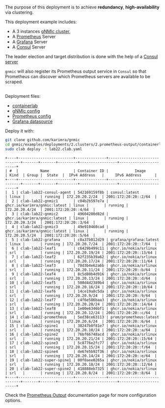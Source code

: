 The purpose of this deployment is to achieve __redundancy__, __high-availability__ via clustering.

This deployment example includes:

- A 3 instances [gNMIc cluster](../../../user_guide/HA.md),
- A [Prometheus](https://prometheus.io/) Server
- A [Grafana](https://grafana.com/docs/) Server
- A [Consul](https://www.consul.io/docs/intro) Server

The leader election and target distribution is done with the help of a [Consul server](https://www.consul.io/docs/introhttps://www.consul.io/docs/intro)

`gnmic` will also register its Prometheus output service in `Consul` so that Prometheus can discover which Prometheus servers are available to be scraped.

<div class="mxgraph" style="max-width:100%;border:1px solid transparent;margin:0 auto; display:block;" data-mxgraph="{&quot;page&quot;:1,&quot;zoom&quot;:1.4,&quot;highlight&quot;:&quot;#0000ff&quot;,&quot;nav&quot;:true,&quot;check-visible-state&quot;:true,&quot;resize&quot;:true,&quot;url&quot;:&quot;https://raw.githubusercontent.com/karimra/gnmic/diagrams/diagrams/clab_cluster_deployments&quot;}"></div>

<script type="text/javascript" src="https://cdn.jsdelivr.net/gh/hellt/drawio-js@main/embed2.js?&fetch=https%3A%2F%2Fraw.githubusercontent.com%2Fkarimra%2Fgnmic%2Fdiagrams%2Fclab_cluster_deployments" async></script>



Deployment files:

- [containerlab](https://github.com/karimra/gnmic/blob/main/examples/deployments/2.clusters/2.prometheus-output/containerlab/lab22.clab.yaml)
- [gNMIc config](https://github.com/karimra/gnmic/blob/main/examples/deployments/2.clusters/2.prometheus-output/containerlab/gnmic.yaml)
- [Prometheus config](https://github.com/karimra/gnmic/blob/main/examples/deployments/2.clusters/2.prometheus-output/containerlab/prometheus/prometheus.yaml)
- [Grafana datasource](https://github.com/karimra/gnmic/blob/main/examples/deployments/2.clusters/2.prometheus-output/containerlab/grafana/datasources/datasource.yaml)

Deploy it with:

```bash
git clone github.com/karimra/gnmic
cd gnmic/examples/deployments/2.clusters/2.prometheus-output/containerlab
sudo clab deploy -t lab22.clab.yaml
```

```text
+----+-------------------------+--------------+------------------------------+-------+-------+---------+-----------------+-----------------------+
| #  |          Name           | Container ID |            Image             | Kind  | Group |  State  |  IPv4 Address   |     IPv6 Address      |
+----+-------------------------+--------------+------------------------------+-------+-------+---------+-----------------+-----------------------+
|  1 | clab-lab22-consul-agent | 542169159f8b | consul:latest                | linux |       | running | 172.20.20.2/24  | 2001:172:20:20::2/64  |
|  2 | clab-lab22-gnmic1       | c04b2b597e7a | ghcr.io/karimra/gnmic:latest | linux |       | running | 172.20.20.4/24  | 2001:172:20:20::4/64  |
|  3 | clab-lab22-gnmic2       | 49604280d82d | ghcr.io/karimra/gnmic:latest | linux |       | running | 172.20.20.3/24  | 2001:172:20:20::3/64  |
|  4 | clab-lab22-gnmic3       | 49e910460cad | ghcr.io/karimra/gnmic:latest | linux |       | running | 172.20.20.5/24  | 2001:172:20:20::5/64  |
|  5 | clab-lab22-grafana      | c0a37b012d29 | grafana/grafana:latest       | linux |       | running | 172.20.20.7/24  | 2001:172:20:20::7/64  |
|  6 | clab-lab22-leaf1        | c6429b499c11 | ghcr.io/nokia/srlinux        | srl   |       | running | 172.20.20.19/24 | 2001:172:20:20::13/64 |
|  7 | clab-lab22-leaf2        | 62f235b39a62 | ghcr.io/nokia/srlinux        | srl   |       | running | 172.20.20.17/24 | 2001:172:20:20::11/64 |
|  8 | clab-lab22-leaf3        | 78d3b4e62a6b | ghcr.io/nokia/srlinux        | srl   |       | running | 172.20.20.11/24 | 2001:172:20:20::b/64  |
|  9 | clab-lab22-leaf4        | 8c5d80b4d916 | ghcr.io/nokia/srlinux        | srl   |       | running | 172.20.20.13/24 | 2001:172:20:20::d/64  |
| 10 | clab-lab22-leaf5        | 508d4d2389b4 | ghcr.io/nokia/srlinux        | srl   |       | running | 172.20.20.16/24 | 2001:172:20:20::10/64 |
| 11 | clab-lab22-leaf6        | 14ce19a8c5da | ghcr.io/nokia/srlinux        | srl   |       | running | 172.20.20.9/24  | 2001:172:20:20::9/64  |
| 12 | clab-lab22-leaf7        | c4f6e586baa3 | ghcr.io/nokia/srlinux        | srl   |       | running | 172.20.20.20/24 | 2001:172:20:20::14/64 |
| 13 | clab-lab22-leaf8        | 1e00e6346bf1 | ghcr.io/nokia/srlinux        | srl   |       | running | 172.20.20.12/24 | 2001:172:20:20::c/64  |
| 14 | clab-lab22-prometheus   | 5ed38ce63113 | prom/prometheus:latest       | linux |       | running | 172.20.20.6/24  | 2001:172:20:20::6/64  |
| 15 | clab-lab22-spine1       | 38247b0f81e7 | ghcr.io/nokia/srlinux        | srl   |       | running | 172.20.20.10/24 | 2001:172:20:20::a/64  |
| 16 | clab-lab22-spine2       | 76bf66748acd | ghcr.io/nokia/srlinux        | srl   |       | running | 172.20.20.21/24 | 2001:172:20:20::15/64 |
| 17 | clab-lab22-spine3       | 5c8776e2fc77 | ghcr.io/nokia/srlinux        | srl   |       | running | 172.20.20.15/24 | 2001:172:20:20::f/64  |
| 18 | clab-lab22-spine4       | de67e5b92f36 | ghcr.io/nokia/srlinux        | srl   |       | running | 172.20.20.14/24 | 2001:172:20:20::e/64  |
| 19 | clab-lab22-super-spine1 | 00f0aee0265a | ghcr.io/nokia/srlinux        | srl   |       | running | 172.20.20.18/24 | 2001:172:20:20::12/64 |
| 20 | clab-lab22-super-spine2 | 418888eb7325 | ghcr.io/nokia/srlinux        | srl   |       | running | 172.20.20.8/24  | 2001:172:20:20::8/64  |
+----+-------------------------+--------------+------------------------------+-------+-------+---------+-----------------+-----------------------+
```
Check the [Prometheus Output](../../../user_guide/outputs/prometheus_output.md) documentation page for more configuration options.
